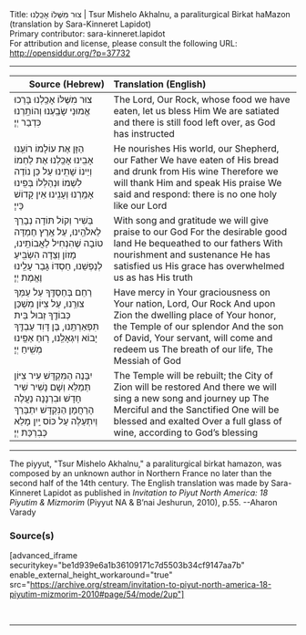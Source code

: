 <html>
<head></head>
<body>
Title: צוּר מִשֶּׁלּוֹ אָכַֽלְנוּ | Tsur Mishelo Akhalnu, a paraliturgical Birkat haMazon (translation by Sara-Kinneret Lapidot)<br />
Primary contributor: sara-kinneret.lapidot<br />
For attribution and license, please consult the following URL: <a href="http://opensiddur.org/?p=37732">http://opensiddur.org/?p=37732</a>
<p />
<hr />

<table style="margin-left: auto;margin-right: auto;" class="draggable">
<thead><tr><th id="x" style="text-align: right;">Source (Hebrew)</th><th style="text-align: left;">Translation (English)</th></tr></thead>
<tbody>
<tr><td style="vertical-align:top;">
<div class="liturgy"><span lang="he">
צוּר מִשֶּׁלּוֹ אָכַֽלְנוּ
בָּרְכוּ אֱמוּנַי
שָׂבַֽעְנוּ וְהוֹתַֽרְנוּ
כִּדְבַר יְיָ׃
</span></div></td>

<td style="vertical-align:top;">
<div class="english">
The Lord, Our Rock, whose food we have eaten, 
let us bless Him
We are satiated and there is still food left over, 
as God has instructed
</div></td></tr>


<tr><td style="vertical-align:top;">
<div class="liturgy"><span lang="he">
הַזָּן אֶת עוֹלָמוֹ
רוֹעֵֽנוּ אָבִֽינוּ
אָכַֽלְנוּ אֶת לַחְמוֹ
וְיֵינוֹ שָׁתִֽינוּ
עַל כֵּן נוֹדֶה לִשְׁמוֹ
וּנְהַלְּלוֹ בְּפִֽינוּ
אָמַֽרְנוּ וְעָנִֽינוּ
אֵין קָדוֹשׁ כַּייָ׃
</span></div></td>

<td style="vertical-align:top;">
<div class="english">
He nourishes His world, 
our Shepherd, our Father
We have eaten of His bread 
and drunk from His wine
Therefore we will thank Him 
and speak His praise
We said and respond: 
there is no one holy like our Lord
</div></td></tr>


<tr><td style="vertical-align:top;">
<div class="liturgy"><span lang="he">
בְּשִׁיר וְקוֹל תּוֹדָה
נְבָרֵךְ לֵאלֹהֵֽינוּ,
עַל אֶֽרֶץ חֶמְדָּה טוֹבָה
שֶׁהִנְחִיל לַאֲבוֹתֵֽינוּ,
מָזוֹן וְצֵדָה
הִשְׂבִּֽיעַ לְנַפְשֵׁנוּ,
חַסְדּוֹ גָּבַר עָלֵֽינוּ
וֶאֱמֶת יְיָ׃
</span></div></td>

<td style="vertical-align:top;">
<div class="english">
With song and gratitude 
we will give praise to our God 
For the desirable good land 
He bequeathed to our fathers
With nourishment and sustenance 
He has satisfied us
His grace has overwhelmed us 
as has His truth
</div></td></tr>


<tr><td style="vertical-align:top;">
<div class="liturgy"><span lang="he">
רַחֵם בְּחַסְדֶּֽךָ
עַל עַמְּךָ צוּרֵֽנוּ,
עַל צִיּוֹן מִשְׁכַּן כְּבוֹדֶֽךָ
זְבוּל בֵּית תִּפְאַרְתֵּֽנוּ,
בֶּן דָּוִד עַבְדֶּֽךָ
יָבוֹא וְיִגְאָלֵֽנוּ,
רֽוּחַ אַפֵּֽינוּ
מְשִֽׁיחַ יְיָ׃
</span></div></td>

<td style="vertical-align:top;">
<div class="english">
Have mercy in Your graciousness 
on Your nation, Lord, Our Rock
And upon Zion the dwelling place of Your honor, 
the Temple of our splendor
And the son of David, Your servant, 
will come and redeem us
The breath of our life, 
The Messiah of God
</div></td></tr>


<tr><td style="vertical-align:top;">
<div class="liturgy"><span lang="he">
יִבָּנֶה הַמִּקְדָּשׁ
עִיר צִיּוֹן תְּמַלֵּא
וְשָׁם נָשִׁיר שִׁיר חָדָשׁ
וּבִרְנָנָה נַעֲלֶה
הָרַחֲמָן הַנִּקְדָּשׁ
יִתְבָּרַךְ וְיִתְעַלֶּה
עַל כּוֹס יַֽיִן מָלֵא
כְּבִרְכַּת יְיָ׃
</span></div></td>

<td style="vertical-align:top;">
<div class="english">
The Temple will be rebuilt; 
the City of Zion will be restored
And there we will sing a new song 
and journey up
The Merciful and the Sanctified One 
will be blessed and exalted
Over a full glass of wine, 
according to God’s blessing
</div></td></tr>
</tbody></table>

<hr />

The piyyut, "Tsur Mishelo Akhalnu," a paraliturgical birkat hamazon, was composed by an unknown author in Northern France no later than the second half of the 14th century. The English translation was made by Sara-Kinneret Lapidot as published in <em>Invitation to Piyut North America: 18 Piyutim & Mizmorim</em> (Piyyut NA & B’nai Jeshurun, 2010), p.55. --Aharon Varady


<h3>Source(s)</h3>

[advanced_iframe securitykey="be1d939e6a1b36109171c7d5503b34cf9147aa7b" enable_external_height_workaround="true" src="https://archive.org/stream/invitation-to-piyut-north-america-18-piyutim-mizmorim-2010#page/54/mode/2up"]

&nbsp;

<hr />

&nbsp;
</body>
</html>
